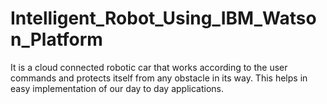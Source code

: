 # Intelligent_Robot_Using_IBM_Watson_Platform

It is a cloud connected robotic car that works according to the user commands and protects itself from any obstacle in its way. This helps in easy implementation of our day to day applications.
